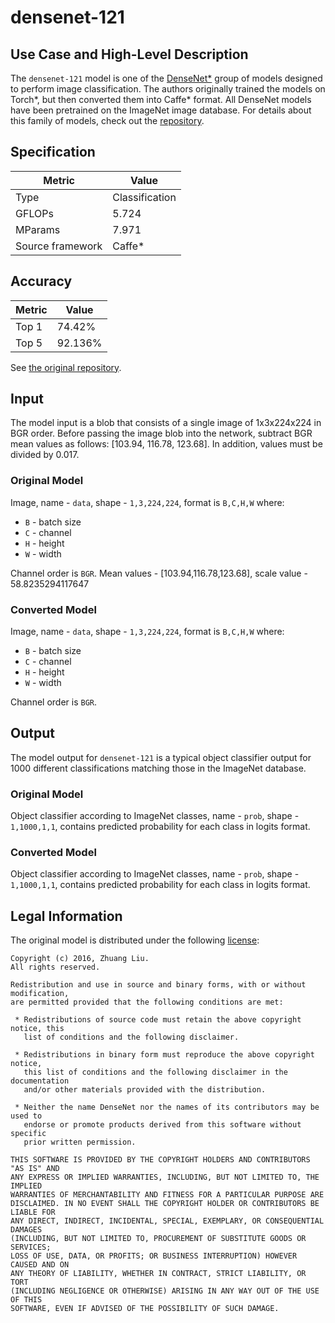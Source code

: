 # densenet-121

## Use Case and High-Level Description

The `densenet-121` model is one of the [DenseNet*](https://arxiv.org/abs/1608.06993)
group of models designed to perform image classification. The authors originally trained the models
on Torch\*, but then converted them into Caffe\* format. All DenseNet models have
been pretrained on the ImageNet image database. For details about this family of
models, check out the [repository](https://github.com/shicai/DenseNet-Caffe).


## Specification

| Metric            | Value         |
|-------------------|---------------|
| Type              | Classification|
| GFLOPs            | 5.724         |
| MParams           | 7.971         |
| Source framework  | Caffe\*         |

## Accuracy

| Metric | Value |
| ------ | ----- |
| Top 1  | 74.42% |
| Top 5  | 92.136%|

See [the original repository](https://github.com/shicai/DenseNet-Caffe).

## Input

The model input is a blob that consists of a single image of 1x3x224x224 in BGR
order. Before passing the image blob into the network, subtract BGR mean values
as follows: [103.94, 116.78, 123.68]. In addition, values must be divided by 0.017.

### Original Model

Image, name - `data`,  shape - `1,3,224,224`, format is `B,C,H,W` where:

- `B` - batch size
- `C` - channel
- `H` - height
- `W` - width

Channel order is `BGR`.
Mean values - [103.94,116.78,123.68], scale value - 58.8235294117647

### Converted Model

Image, name - `data`,  shape - `1,3,224,224`, format is `B,C,H,W` where:

- `B` - batch size
- `C` - channel
- `H` - height
- `W` - width

Channel order is `BGR`.

## Output

The model output for `densenet-121` is a typical object classifier output for 1000 different
classifications matching those in the ImageNet database.

### Original Model

Object classifier according to ImageNet classes, name - `prob`,  shape - `1,1000,1,1`, contains predicted
probability for each class in logits format.

### Converted Model

Object classifier according to ImageNet classes, name - `prob`,  shape - `1,1000,1,1`, contains predicted
probability for each class in logits format.

## Legal Information

The original model is distributed under the following
[license](https://raw.githubusercontent.com/liuzhuang13/DenseNet/master/LICENSE):

```
Copyright (c) 2016, Zhuang Liu.
All rights reserved.

Redistribution and use in source and binary forms, with or without modification,
are permitted provided that the following conditions are met:

 * Redistributions of source code must retain the above copyright notice, this
   list of conditions and the following disclaimer.

 * Redistributions in binary form must reproduce the above copyright notice,
   this list of conditions and the following disclaimer in the documentation
   and/or other materials provided with the distribution.

 * Neither the name DenseNet nor the names of its contributors may be used to
   endorse or promote products derived from this software without specific
   prior written permission.

THIS SOFTWARE IS PROVIDED BY THE COPYRIGHT HOLDERS AND CONTRIBUTORS "AS IS" AND
ANY EXPRESS OR IMPLIED WARRANTIES, INCLUDING, BUT NOT LIMITED TO, THE IMPLIED
WARRANTIES OF MERCHANTABILITY AND FITNESS FOR A PARTICULAR PURPOSE ARE
DISCLAIMED. IN NO EVENT SHALL THE COPYRIGHT HOLDER OR CONTRIBUTORS BE LIABLE FOR
ANY DIRECT, INDIRECT, INCIDENTAL, SPECIAL, EXEMPLARY, OR CONSEQUENTIAL DAMAGES
(INCLUDING, BUT NOT LIMITED TO, PROCUREMENT OF SUBSTITUTE GOODS OR SERVICES;
LOSS OF USE, DATA, OR PROFITS; OR BUSINESS INTERRUPTION) HOWEVER CAUSED AND ON
ANY THEORY OF LIABILITY, WHETHER IN CONTRACT, STRICT LIABILITY, OR TORT
(INCLUDING NEGLIGENCE OR OTHERWISE) ARISING IN ANY WAY OUT OF THE USE OF THIS
SOFTWARE, EVEN IF ADVISED OF THE POSSIBILITY OF SUCH DAMAGE.
```
